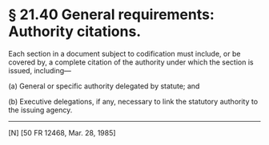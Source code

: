 # § 21.40   General requirements: Authority citations.

Each section in a document subject to codification must include, or be covered by, a complete citation of the authority under which the section is issued, including—


(a) General or specific authority delegated by statute; and 


(b) Executive delegations, if any, necessary to link the statutory authority to the issuing agency.



---

[N] [50 FR 12468, Mar. 28, 1985] 




